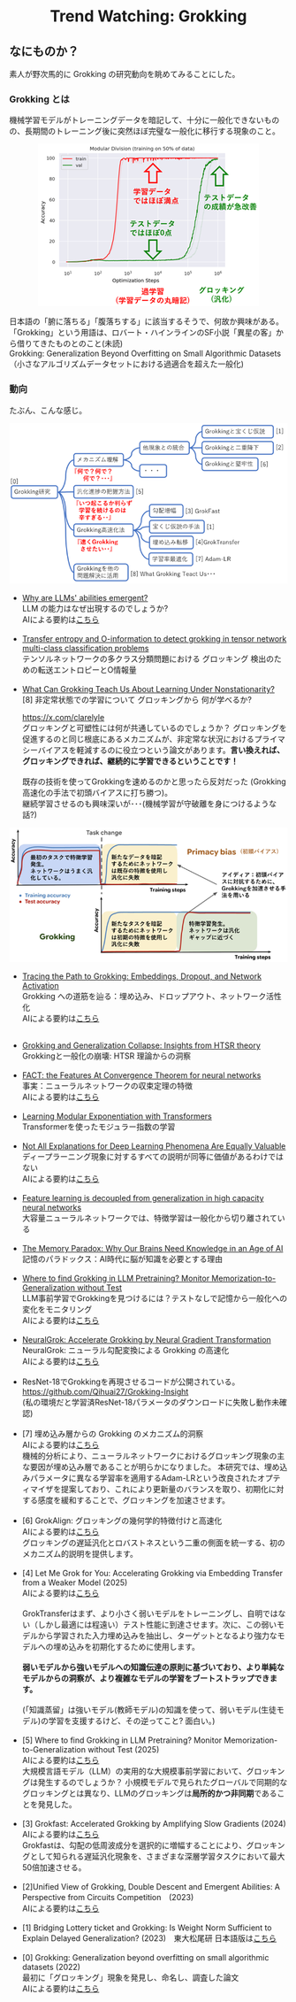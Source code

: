 <html lang="ja">
    <head>
        <meta charset="utf-8" />
    </head>
    <body>
        <h1><center>Trend Watching: Grokking</center></h1>
        <h2>なにものか？</h2>
        <p>
素人が野次馬的に Grokking の研究動向を眺めてみることにした。
        </p>
<h3>Grokking とは</h3>
<p>
機械学習モデルがトレーニングデータを暗記して、十分に一般化できないものの、長期間のトレーニング後に突然ほぼ完璧な一般化に移行する現象のこと。
</p>
<center><img src="images/grokking.png"></center>
</p><p>

日本語の「腑に落ちる」「腹落ちする」に該当するそうで、何故か興味がある。<br>
「Grokking」という用語は、ロバート・ハインラインのSF小説「異星の客」から借りてきたものとのこと(未読)<br>
 Grokking: Generalization Beyond Overfitting on Small Algorithmic Datasets（小さなアルゴリズムデータセットにおける過適合を超えた一般化)
</p>
<h3>動向</h3>
<p>
たぶん、こんな感じ。
</p> 
<center><img src="images/trend.png"></center>
</p><p>
<div class="styleBullet">
<ul><li>
<a href="https://www.arxiv.org/abs/2508.04401">Why are LLMs' abilities emergent?</a><br>
LLM の能力はなぜ出現するのでしょうか?<br>
AIによる要約は<a href="https://www.alphaxiv.org/ja/overview/2508.04401v1">こちら</a>

</li><br><li>
<a href="https://arxiv.org/abs/2507.23346">Transfer entropy and O-information to detect grokking in tensor network multi-class classification problems</a><br>
テンソルネットワークの多クラス分類問題における グロッキング 検出のための転送エントロピーとO情報量
    
</li><br><li>
<a href="https://arxiv.org/abs/2507.20057">What Can Grokking Teach Us About Learning Under Nonstationarity?</a><br>
[8] 非定常状態での学習について グロッキングから 何が学べるか?<br>

<a href="https://x.com/clarelyle">https://x.com/clarelyle</a><br>
グロッキングと可塑性には何が共通しているのでしょうか？
グロッキングを促進するのと同じ根底にあるメカニズムが、非定常な状況におけるプライマシーバイアスを軽減するのに役立つという論文があります。<strong>言い換えれば、グロッキングできれば、継続的に学習できるということです！</strong><br>
<br>
既存の技術を使ってGrokkingを速めるのかと思ったら反対だった (Grokking高速化の手法で初頭バイアスに打ち勝つ)。<br>
継続学習させるのも興味深いが･･･(機械学習が守破離を身につけるような話?)
</li></ul></div>
</p>
<center><img src="images/primacy_bias.png"></center>
<p>
<div class="styleBullet">
<ul><li>

<a href="https://arxiv.org/abs/2507.11645">Tracing the Path to Grokking: Embeddings, Dropout, and Network Activation</a><br>
Grokking への道筋を辿る：埋め込み、ドロップアウト、ネットワーク活性化<br>
AIによる要約は<a href="https://www.alphaxiv.org/ja/overview/2507.11645v1">こちら</a>

</li><br><li>
<a href="https://arxiv.org/abs/2506.04434">Grokking and Generalization Collapse: Insights from HTSR theory</a><br>
Grokkingと一般化の崩壊: HTSR 理論からの洞察
    
</li><br><li>
<a href="https://arxiv.org/abs/2507.05644">FACT: the Features At Convergence Theorem for neural networks</a><br>
事実：ニューラルネットワークの収束定理の特徴<br>
AIによる要約は<a href="https://www.alphaxiv.org/overview/2507.05644v1">こちら</a>

</li><br><li>
<a href="https://arxiv.org/abs/2506.23679">Learning Modular Exponentiation with Transformers</a><br>
Transformerを使ったモジュラー指数の学習
    
</li><br><li>
<a href="https://arxiv.org/abs/2506.23286">Not All Explanations for Deep Learning Phenomena Are Equally Valuable</a><br>
ディープラーニング現象に対するすべての説明が同等に価値があるわけではない<br>
AIによる要約は<a href="https://www.alphaxiv.org/ja/overview/2506.23286v1">こちら</a>

</li><br><li>
<a href="https://www.arxiv.org/abs/2507.19680">Feature learning is decoupled from generalization in high capacity neural networks</a><br>
大容量ニューラルネットワークでは、特徴学習は一般化から切り離されている

</li><br><li>
<a href="https://arxiv.org/abs/2506.11015">The Memory Paradox: Why Our Brains Need Knowledge in an Age of AI</a><br>
記憶のパラドックス：AI時代に脳が知識を必要とする理由

</li><br><li>
<a href="https://arxiv.org/abs/2506.21551">Where to find Grokking in LLM Pretraining? Monitor Memorization-to-Generalization without Test</a><br>
LLM事前学習でGrokkingを見つけるには？テストなしで記憶から一般化への変化をモニタリング<br>
AIによる要約は<a href="https://www.alphaxiv.org/ja/overview/2506.21551v1">こちら</a>

</li><br><li>
<a href="https://arxiv.org/abs/2504.17243">NeuralGrok: Accelerate Grokking by Neural Gradient Transformation</a><br>
NeuralGrok: ニューラル勾配変換による Grokking の高速化<br>
AIによる要約は<a href="https://www.alphaxiv.org/ja/overview/2504.17243v1">こちら</a>

</li><br><li>
ResNet-18でGrokkingを再現させるコードが公開されている。
<a href="https://github.com/Qihuai27/Grokking-Insight">https://github.com/Qihuai27/Grokking-Insight</a><br>
(私の環境だと学習済ResNet-18パラメータのダウンロードに失敗し動作未確認)
</li><br><li>
[7] 埋め込み層からの Grokking のメカニズム的洞察<br>
AIによる要約は<a href="https://www.alphaxiv.org/ja/overview/2505.15624v1">こちら</a><br>
機械的分析により、ニューラルネットワークにおけるグロッキング現象の主な要因が埋め込み層であることが明らかになりました。
本研究では、埋め込みパラメータに異なる学習率を適用するAdam-LRという改良されたオプティマイザを提案しており、これにより更新量のバランスを取り、初期化に対する感度を緩和することで、グロッキングを加速させます。
    
</li><br><li>
[6] GrokAlign: グロッキングの幾何学的特徴付けと高速化<br>
AIによる要約は<a href="https://www.alphaxiv.org/ja/overview/2506.12284v1">こちら</a><br>
グロッキングの遅延汎化とロバストネスという二重の側面を統一する、初のメカニズム的説明を提供します。
</li><br><li>
[4] Let Me Grok for You: Accelerating Grokking via Embedding Transfer from a Weaker Model (2025)<br>
AIによる要約は<a href="https://www.alphaxiv.org/ja/overview/2504.13292v1">こちら</a><br>
<br>
GrokTransferはまず、より小さく弱いモデルをトレーニングし、自明ではない（しかし最適には程遠い）テスト性能に到達させます。次に、この弱いモデルから学習された入力埋め込みを抽出し、ターゲットとなるより強力なモデルへの埋め込みを初期化するために使用します。<br>
<br>
<strong>弱いモデルから強いモデルへの知識伝達の原則に基づいており、より単純なモデルからの洞察が、より複雑なモデルの学習をブートストラップできます。</strong><br>
<br>
(「知識蒸留」は強いモデル(教師モデル)の知識を使って、弱いモデル(生徒モデル)の学習を支援するけど、その逆ってこと? 面白い。)
</li><br><li>
[5] Where to find Grokking in LLM Pretraining? Monitor Memorization-to-Generalization without Test (2025)<br>
AIによる要約は<a href="https://www.alphaxiv.org/ja/overview/2506.21551v1">こちら</a><br>
大規模言語モデル（LLM）の実用的な大規模事前学習において、グロッキングは発生するのでしょうか？
小規模モデルで見られたグローバルで同期的なグロッキングとは異なり、LLMのグロッキングは<strong>局所的かつ非同期</strong>であることを発見した。
</li><br><li>
[3] Grokfast: Accelerated Grokking by Amplifying Slow Gradients (2024)<br>
AIによる要約は<a href="https://www.alphaxiv.org/ja/overview/2405.20233v2">こちら</a><br>
Grokfastは、勾配の低周波成分を選択的に増幅することにより、グロッキングとして知られる遅延汎化現象を、さまざまな深層学習タスクにおいて最大50倍加速させる。

</li><br><li>
[2]Unified View of Grokking, Double Descent and Emergent Abilities: A Perspective from Circuits Competition　(2023)<br>
AIによる要約は<a href="https://www.alphaxiv.org/ja/overview/2402.15175v2">こちら</a>
    
</li><br><li>
[1] Bridging Lottery ticket and Grokking: Is Weight Norm Sufficient to Explain Delayed Generalization? (2023)　東大松尾研
日本語版は<a href="https://www.jstage.jst.go.jp/article/pjsai/JSAI2024/0/JSAI2024_1B4GS203/_pdf/-char/ja">こちら</a>

</li><br><li>
[0] Grokking: Generalization beyond overfitting on small algorithmic datasets (2022)<br>
最初に「グロッキング」現象を発見し、命名し、調査した論文<br>
AIによる要約は<a href="https://www.alphaxiv.org/ja/overview/2201.02177v1">こちら</a>
</li></ul></div>
</p>
    </body>
</html>
